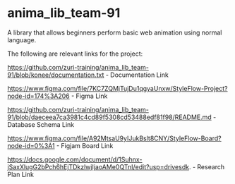 # anima_lib_team-91
A library that allows beginners perform basic web animation using normal language.

The following are relevant links for the project:

https://github.com/zuri-training/anima_lib_team-91/blob/konee/documentation.txt  -  Documentation Link

https://www.figma.com/file/7KC7ZQMjTujDu1qgyaUnxw/StyleFlow-Project?node-id=174%3A206  -  Figma Link

https://github.com/zuri-training/anima_lib_team-91/blob/daeceea7ca3981c4cd89f5308cd53488edf81f98/README.md  -  Database Schema Link

https://www.figma.com/file/A92MtsaU9yIJukBslt8CNY/StyleFlow-Board?node-id=0%3A1  -  Figjam Board Link

https://docs.google.com/document/d/1Suhnx-jSaxXlugG2bPch6hEjTDkzlwjIjaoAMe0QTnI/edit?usp=drivesdk. -  Research Plan Link